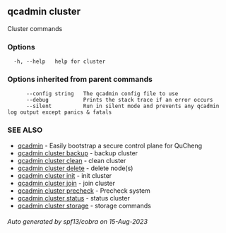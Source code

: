 ## qcadmin cluster

Cluster commands

### Options

```
  -h, --help   help for cluster
```

### Options inherited from parent commands

```
      --config string   The qcadmin config file to use
      --debug           Prints the stack trace if an error occurs
      --silent          Run in silent mode and prevents any qcadmin log output except panics & fatals
```

### SEE ALSO

* [qcadmin](qcadmin.md)	 - Easily bootstrap a secure control plane for QuCheng
* [qcadmin cluster backup](qcadmin_cluster_backup.md)	 - backup cluster
* [qcadmin cluster clean](qcadmin_cluster_clean.md)	 - clean cluster
* [qcadmin cluster delete](qcadmin_cluster_delete.md)	 - delete node(s)
* [qcadmin cluster init](qcadmin_cluster_init.md)	 - init cluster
* [qcadmin cluster join](qcadmin_cluster_join.md)	 - join cluster
* [qcadmin cluster precheck](qcadmin_cluster_precheck.md)	 - Precheck system
* [qcadmin cluster status](qcadmin_cluster_status.md)	 - status cluster
* [qcadmin cluster storage](qcadmin_cluster_storage.md)	 - storage commands

###### Auto generated by spf13/cobra on 15-Aug-2023
